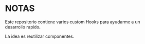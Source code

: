 # NOTAS

Este repositorio contiene varios custom Hooks para ayudarme  a un desarrollo rapido.

La idea es reutilizar componentes.
